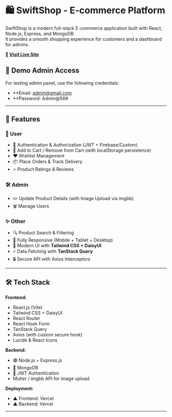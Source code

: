 # 🛍️ SwiftShop - E-commerce Platform

SwiftShop is a modern full-stack E-commerce application built with React, Node.js, Express, and MongoDB.  
It provides a smooth shopping experience for customers and a  dashboard for admins.

**🔗 [Visit Live Site](https://swiftshop-client.vercel.app/)**
## 🔑 Demo Admin Access  
For testing admin panel, use the following credentials:  

- **Email: admin@gmail.com  
- **Password: Admin@56#  

---

## 🚀 Features

### 👤 User
- 🔐 Authentication & Authorization (JWT + Firebase/Custom)
- 🛒 Add to Cart / Remove from Cart (with localStorage persistence)
- ❤️ Wishlist Management
- 📦 Place Orders & Track Delivery
- ⭐ Product Ratings & Reviews

### 🛠️ Admin
- ✏️ Update Product Details (with Image Upload via imgbb)
- 🗑️ Manage Users 

### ✨ Other
- 🔍 Product Search & Filtering
- 📱 Fully Responsive (Mobile + Tablet + Desktop)
- 🎨 Modern UI with **Tailwind CSS + DaisyUI**
- ⚡ Data Fetching with **TanStack Query**
- 🔒 Secure API with Axios Interceptors

---

## 🛠️ Tech Stack

**Frontend:**
- React.js (Vite)
- Tailwind CSS + DaisyUI
- React Router
- React Hook Form
- TanStack Query
- Axios (with custom secure hook)
- Lucide & React Icons

**Backend:**
- 🟢 Node.js + Express.js
- 🍃 MongoDB 
- 🔑 JWT Authentication
- Multer / imgbb API for image upload

**Deployment:**
- ▲ Frontend: Vercel 
- ▲ Backend: Vercel

---


